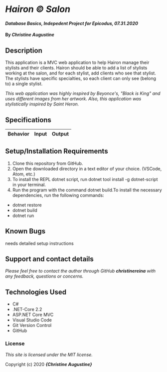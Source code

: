 # _Hairon © Salon_

#### _Database Basics, Indepedent Project for Epicodus, 07.31.2020_

#### By _**Christine Augustine**_


## Description

This application is a MVC web application to help Hairon manage their stylists and their clients. Hairon should be able to add a list of stylists working at the salon, and for each stylist, add clients who see that stylist. The stylists have specific specialties, so each client can only see (belong to) a single stylist.

*This web application was highly inspired by Beyonce's, "Black is King" and uses different images from her artwork. Also, this application was stylistically inspired by Saint Heron.*

## Specifications

| Behavior   |   Input   |  Output | 
|----------|:-------------:|------:|

## Setup/Installation Requirements

1. Clone this repository from GitHub.
2. Open the downloaded directory in a text editor of your choice. (VSCode, Atom, etc.)
3. To install the REPL dotnet script, run dotnet tool install -g dotnet-script in your terminal.
4. Run the program with the command dotnet build.To install the necessary dependencies, run the following commands:
* dotnet restore
* dotnet build
* dotnet run


## Known Bugs

needs detailed setup instructions


## Support and contact details

_Please feel free to contact the author through GitHub **christinereina** with any feedback, questions or concerns._


## Technologies Used

* C# 
* .NET-Core 2.2
* ASP.NET Core MVC
* Visual Studio Code
* Git Version Control 
* GitHub


### License

*This site is licensed under the MIT license.*

Copyright (c) 2020 **_{Christine Augustine}_**